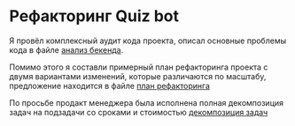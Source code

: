 # Рефакторинг Quiz bot
Я провёл комплексный аудит кода проекта, описал основные проблемы кода в файле [анализ бекенда](./анализ%20бекенда.md). 

Помимо этого я составли примерный план рефакторинга проекта с двумя вариантами изменений, которые различаются по масштабу, предложение находится в файле [план рефакторинга](./план%20рефакторинга.md)

По просьбе продакт менеджера была исполнена полная декомпозиция задач на подзадачи со сроками и стоимостью [декомпозиция задач](https://github.com/rosiaAI/Quiz-bot-offer/blob/main/%D0%B4%D0%B5%D0%BA%D0%BE%D0%BC%D0%BF%D0%BE%D0%B7%D0%B8%D1%86%D0%B8%D1%8F%20%D0%B7%D0%B0%D0%B4%D0%B0%D1%87.md)
